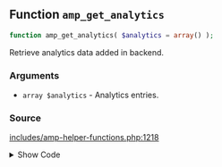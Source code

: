 ## Function `amp_get_analytics`

```php
function amp_get_analytics( $analytics = array() );
```

Retrieve analytics data added in backend.

### Arguments

* `array $analytics` - Analytics entries.

### Source

[includes/amp-helper-functions.php:1218](TODO)

<details>
<summary>Show Code</summary>

```php
<php ?>```

</details>
